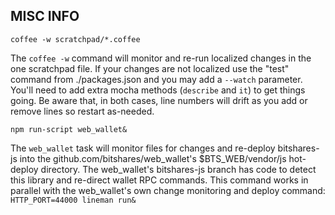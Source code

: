 ## MISC INFO ##
`coffee -w scratchpad/*.coffee`

The `coffee -w` command will monitor and re-run localized changes in the one scratchpad file.  If your changes are not localized use the "test" command from ./packages.json and you may add a `--watch` parameter.  You'll need to add extra mocha methods (`describe` and `it`) to get things going.  Be aware that, in both cases, line numbers will drift as you add or remove lines so restart as-needed.

`npm run-script web_wallet&`

The `web_wallet` task will monitor files for changes and re-deploy bitshares-js into the github.com/bitshares/web_wallet's $BTS_WEB/vendor/js hot-deploy directory.  The web_wallet's bitshares-js branch has code to detect this library and re-direct wallet RPC commands.  This command works in parallel with the web_wallet's own change monitoring and deploy command: `HTTP_PORT=44000 lineman run&`

